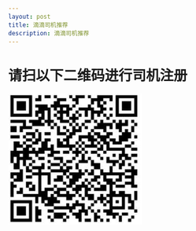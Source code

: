 ```yaml
---
layout: post
title: 滴滴司机推荐
description: 滴滴司机推荐
---
```

# 请扫以下二维码进行司机注册
![推荐二维码](/images/image.png)

<script>
var _hmt = _hmt || [];
(function() {
  var hm = document.createElement("script");
  hm.src = "https://hm.baidu.com/hm.js?71d54d517e94587e599edd3eb73c13e9";
  var s = document.getElementsByTagName("script")[0]; 
  s.parentNode.insertBefore(hm, s);
})();
</script>
